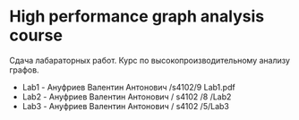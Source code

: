 # High performance graph analysis course
Сдача лабараторных работ. Курс по высокопроизводительному анализу графов. 
- Lab1 - Ануфриев Валентин Антонович /s4102/9 Lab1.pdf
- Lab2 - Ануфриев Валентин Антонович / s4102 /8 /Lab2
- Lab3 - Ануфриев Валентин Антонович / s4102 /5/Lab3
